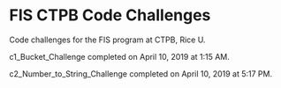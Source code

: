 # FIS CTPB Code Challenges
Code challenges for the FIS program at CTPB, Rice U.

c1_Bucket_Challenge completed on April 10, 2019 at 1:15 AM.

c2_Number_to_String_Challenge completed on April 10, 2019 at 5:17 PM.
